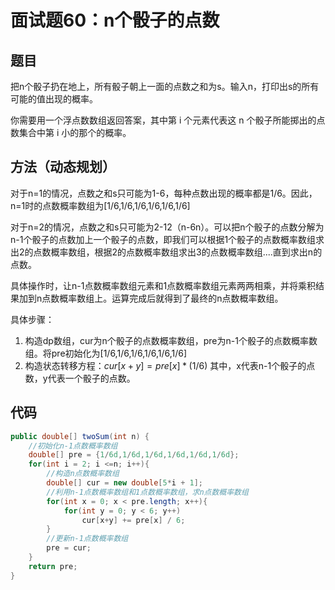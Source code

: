 # 面试题60：n个骰子的点数

## 题目

把n个骰子扔在地上，所有骰子朝上一面的点数之和为s。输入n，打印出s的所有可能的值出现的概率。

你需要用一个浮点数数组返回答案，其中第 i 个元素代表这 n 个骰子所能掷出的点数集合中第 i 小的那个的概率。

## 方法（动态规划）
对于n=1的情况，点数之和s只可能为1-6，每种点数出现的概率都是1/6。因此，n=1时的点数概率数组为[1/6,1/6,1/6,1/6,1/6,1/6]

对于n=2的情况，点数之和s只可能为2-12（n-6n）。可以把n个骰子的点数分解为n-1个骰子的点数加上一个骰子的点数，即我们可以根据1个骰子的点数概率数组求出2的点数概率数组，根据2的点数概率数组求出3的点数概率数组....直到求出n的点数。

具体操作时，让n-1点数概率数组元素和1点数概率数组元素两两相乘，并将乘积结果加到n点数概率数组上。运算完成后就得到了最终的n点数概率数组。


具体步骤：
1. 构造dp数组，cur为n个骰子的点数概率数组，pre为n-1个骰子的点数概率数组。将pre初始化为[1/6,1/6,1/6,1/6,1/6,1/6]
2. 构造状态转移方程：$cur[x+y] = pre[x] * (1/6)$  其中，x代表n-1个骰子的点数，y代表一个骰子的点数。

## 代码
```java
public double[] twoSum(int n) {
    //初始化n-1点数概率数组
    double[] pre = {1/6d,1/6d,1/6d,1/6d,1/6d,1/6d};
    for(int i = 2; i <=n; i++){
        //构造n点数概率数组
        double[] cur = new double[5*i + 1];
        //利用n-1点数概率数组和1点数概率数组，求n点数概率数组
        for(int x = 0; x < pre.length; x++){
            for(int y = 0; y < 6; y++)
                cur[x+y] += pre[x] / 6;
        }
        //更新n-1点数概率数组
        pre = cur;
    }
    return pre;
}
```

